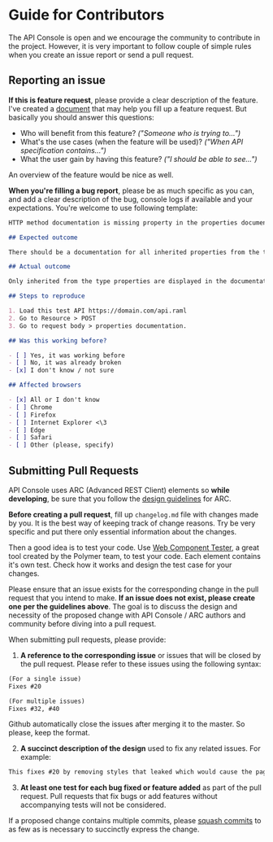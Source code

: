 # Guide for Contributors

The API Console is open and we encourage the community to contribute in the project. However, it is very important to follow couple of simple rules when you create an issue report or send a pull request.

## Reporting an issue

**If this is feature request**, please provide a clear description of the feature. I've created a [document][87714bdc] that may help you fill up a feature request. But basically you should answer this questions:

- Who will benefit from this feature? _("Someone who is trying to...")_
- What's the use cases (when the feature will be used)? _("When API specification contains...")_
- What the user gain by having this feature? _("I should be able to see...")_

An overview of the feature would be nice as well.

**When you're filling a bug report**, please be as much specific as you can, and add a clear description of the bug, console logs if available and your expectations. You're welcome to use following template:

```markdown
HTTP method documentation is missing property in the properties documentation table. The property is defined inline after the body inherits from a type.

## Expected outcome

There should be a documentation for all inherited properties from the type and property defined inline in body declaration.

## Actual outcome

Only inherited from the type properties are displayed in the documentation table.

## Steps to reproduce

1. Load this test API https://domain.com/api.raml
2. Go to Resource > POST
3. Go to request body > properties documentation.

## Was this working before?

- [ ] Yes, it was working before
- [ ] No, it was already broken
- [x] I don't know / not sure

## Affected browsers

- [x] All or I don't know
- [ ] Chrome
- [ ] Firefox
- [ ] Internet Explorer <\3
- [ ] Edge
- [ ] Safari
- [ ] Other (please, specify)
```

## Submitting Pull Requests

API Console uses ARC (Advanced REST Client) elements so **while developing**, be sure that you follow the [design guidelines] for ARC.

**Before creating a pull request**, fill up `changelog.md` file with changes made by you. It is the best way of keeping track of change reasons. Try be very specific and put there only essential information about the changes.

Then a good idea is to test your code. Use [Web Component Tester], a great tool created by the Polymer team, to test your code. Each element contains it's own test. Check how it works and design the test case for your changes.

Please ensure that an issue exists for the corresponding change in the pull request that you intend to make. **If an issue does not exist, please create one per the guidelines above**. The goal is to discuss the design and necessity of the proposed change with API Console / ARC authors and community before diving into a pull request.

When submitting pull requests, please provide:

1. **A reference to the corresponding issue** or issues that will be closed by the pull request. Please refer to these issues using the following syntax:

 ```markdown
 (For a single issue)
 Fixes #20

 (For multiple issues)
 Fixes #32, #40
 ```

 Github automatically close the issues after merging it to the master. So please, keep the format.

 2. **A succinct description of the design** used to fix any related issues. For example:

 ```markdown
 This fixes #20 by removing styles that leaked which would cause the page to turn pink whenever `some-element` is clicked.
 ```

 3. **At least one test for each bug fixed or feature added** as part of the pull request. Pull requests that fix bugs or add features without accompanying tests will not be considered.

If a proposed change contains multiple commits, please [squash commits](http://blog.steveklabnik.com/posts/2012-11-08-how-to-squash-commits-in-a-github-pull-request) to as few as is necessary to succinctly express the change.


  [87714bdc]: https://docs.google.com/document/d/10OPWl9Hagk6Oz--VUztQBTOpm3QP2Vv__PrH3zZ7wFQ/edit?usp=sharing "Feature request file"
  [Design guidelines]: https://github.com/jarrodek/ChromeRestClient/wiki/design
  [Web Component Tester]: https://github.com/Polymer/web-component-tester
